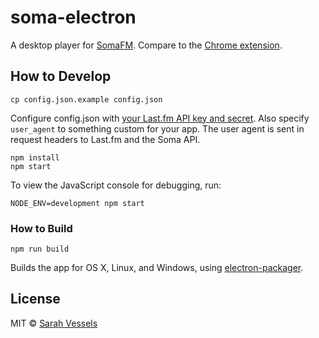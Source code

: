 # soma-electron

A desktop player for [SomaFM](http://somafm.com/). Compare to the [Chrome extension](https://github.com/cheshire137/soma-chrome).

## How to Develop

    cp config.json.example config.json

Configure config.json with [your Last.fm API key and secret](http://www.last.fm/api/account/create). Also specify `user_agent` to something custom for your app. The user agent is sent in request headers to Last.fm and the Soma API.

    npm install
    npm start

To view the JavaScript console for debugging, run:

    NODE_ENV=development npm start

### How to Build

    npm run build

Builds the app for OS X, Linux, and Windows, using [electron-packager](https://github.com/electron-userland/electron-packager).

## License

MIT © [Sarah Vessels](http://3till7.net)
